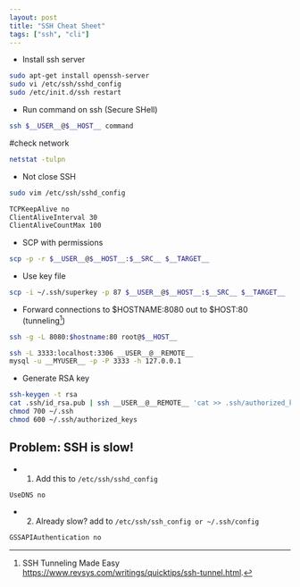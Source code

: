 ```yaml
---
layout: post
title: "SSH Cheat Sheet"
tags: ["ssh", "cli"]
---
```


- Install ssh server

```bash
sudo apt-get install openssh-server
sudo vi /etc/ssh/sshd_config
sudo /etc/init.d/ssh restart
```

- Run command on ssh (Secure SHell)

```bash
ssh $__USER__@$__HOST__ command
```

#check network

```bash
netstat -tulpn
```

- Not close SSH

```bash
sudo vim /etc/ssh/sshd_config

TCPKeepAlive no
ClientAliveInterval 30
ClientAliveCountMax 100
```

- SCP with permissions

```bash
scp -p -r $__USER__@$__HOST__:$__SRC__ $__TARGET__
```

- Use key file

```bash
scp -i ~/.ssh/superkey -p 87 $__USER__@$__HOST__:$__SRC__ $__TARGET__
```

- Forward connections to $HOSTNAME:8080 out to $HOST:80 (tunneling[^1])

```bash
ssh -g -L 8080:$hostname:80 root@$__HOST__

ssh -L 3333:localhost:3306 __USER__@__REMOTE__
mysql -u __MYUSER__ -p -P 3333 -h 127.0.0.1 
```

- Generate RSA key

```bash
ssh-keygen -t rsa
cat .ssh/id_rsa.pub | ssh __USER__@__REMOTE__ 'cat >> .ssh/authorized_keys'
chmod 700 ~/.ssh
chmod 600 ~/.ssh/authorized_keys
```

## Problem: SSH is slow!

- 1. Add this to `/etc/ssh/sshd_config`

```bash
UseDNS no
```

- 2. Already slow? add to `/etc/ssh/ssh_config or ~/.ssh/config`

```bash
GSSAPIAuthentication no
```

[^1]: SSH Tunneling Made Easy https://www.revsys.com/writings/quicktips/ssh-tunnel.html.